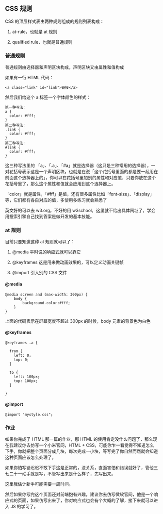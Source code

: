 
## CSS 规则

CSS 的顶层样式表由两种规则组成的规则列表构成：

1. at-rule，也就是 at 规则

2. qualified rule，也就是普通规则

### 普通规则

普通规则由选择器和声明区块构成，声明区块又由属性和值构成

如果有一行 HTML 代码：

```
<a class="link" id="link">链接</a>
```
然后我们给这个 a 标签一个字体颜色的样式：
```
第一种写法：
a {
  color: #fff;
}
第二种写法：
.link {
  color: #fff;
}
第三种写法：
#link {
  color: #fff;
}
```

这三种写法里的 「a」、「.a」、「#a」就是选择器（这只是三种常用的选择器），一对花括号表示这是一个声明区块，也就是在说「这个花括号里面的都是要一起用在前面这个选择器上的」，你可以在花括号里加别的属性和对应值，只要你放在这个花括号里了，那么这个属性和值就会应用到这个选择器上。

「color」就是属性，「#fff」是值，还有很多属性比如「font-size」、「display」等，它们都有各自对应的值，多使用多练习就会熟悉了

英文好的可以去 w3.org，不好的用 w3school，这里就不给出具体网址了，学会用搜索引擎自己找到答案是做开发的基本技能。

### at 规则

目前只要知道这种 at 规则就可以了：

1. @media 平时说的响应式就可以靠它

2. @keyframes 这是用来做动画效果的，可以定义动画关键帧

3. @import 引入别的 CSS 文件

#### @media 

```
@media screen and (max-width: 300px) {
    body {
        background-color:#fff;
    }
}
```
上面的代码表示在屏幕宽度不超过 300px 的时候，body 元素的背景色为白色

#### @keyframes

```
@keyframes .a {

  from {
    left: 0;
    top: 0;
  }

  to {
    left: 100px;
    top: 100px;
  }

}

```

#### @import 

```
@import "mystyle.css";

```

### 作业

如果你完成了 HTML 那一篇的作业，那 HTML 的使用肯定没什么问题了，那么现在我建议你去仿写一个小米官网，HTML + CSS，可能你乍一看觉得不知道怎么下手，你就把整个页面分成几块，每次完成一小块，等写完了你自然而然就会知道这种页面应该怎么处理了。

如果你怕写错迟迟不敢下手这是正常的，没关系，直面害怕和错误就好了，管他三七二十一动手就是写，不管写出来是什么样子，先写出来。

这里我估计新手可能需要一周时间。

然后如果你写完这个页面还对前端抱有兴趣，建议你去仿写微软官网，他是一个响应式的页面，如果仿写出来了，你对响应式也会有个大概的了解，接下来就可以进入 JS 的学习了。

